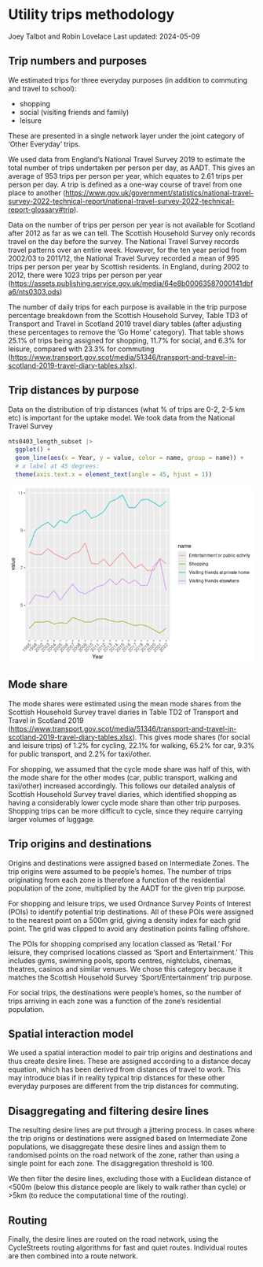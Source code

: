 Utility trips methodology
================
Joey Talbot and Robin Lovelace
Last updated: 2024-05-09

## Trip numbers and purposes

We estimated trips for three everyday purposes (in addition to commuting
and travel to school):

  - shopping
  - social (visiting friends and family)
  - leisure

These are presented in a single network layer under the joint category
of ‘Other Everyday’ trips.

We used data from England’s National Travel Survey 2019 to estimate the
total number of trips undertaken per person per day, as AADT. This gives
an average of 953 trips per person per year, which equates to 2.61 trips
per person per day. A trip is defined as a one-way course of travel from
one place to another
(<https://www.gov.uk/government/statistics/national-travel-survey-2022-technical-report/national-travel-survey-2022-technical-report-glossary#trip>).

Data on the number of trips per person per year is not available for
Scotland after 2012 as far as we can tell. The Scottish Household Survey
only records travel on the day before the survey. The National Travel
Survey records travel patterns over an entire week. However, for the ten
year period from 2002/03 to 2011/12, the National Travel Survey recorded
a mean of 995 trips per person per year by Scottish residents. In
England, during 2002 to 2012, there were 1023 trips per person per year
(<https://assets.publishing.service.gov.uk/media/64e8b00063587000141dbfa6/nts0303.ods>)

The number of daily trips for each purpose is available in the trip
purpose percentage breakdown from the Scottish Household Survey, Table
TD3 of Transport and Travel in Scotland 2019 travel diary tables (after
adjusting these percentages to remove the ‘Go Home’ category). That
table shows 25.1% of trips being assigned for shopping, 11.7% for
social, and 6.3% for leisure, compared with 23.3% for commuting
(<https://www.transport.gov.scot/media/51346/transport-and-travel-in-scotland-2019-travel-diary-tables.xlsx>).

## Trip distances by purpose

Data on the distribution of trip distances (what % of trips are 0-2, 2-5
km etc) is important for the uptake model. We took data from the
National Travel Survey

``` r
nts0403_length_subset |>
  ggplot() +
  geom_line(aes(x = Year, y = value, color = name, group = name)) +
  # x label at 45 degrees:
  theme(axis.text.x = element_text(angle = 45, hjust = 1))
```

![](report-utility-methods_files/figure-gfm/unnamed-chunk-2-1.png)<!-- -->

## Mode share

The mode shares were estimated using the mean mode shares from the
Scottish Household Survey travel diaries in Table TD2 of Transport and
Travel in Scotland 2019
(<https://www.transport.gov.scot/media/51346/transport-and-travel-in-scotland-2019-travel-diary-tables.xlsx>).
This gives mode shares (for social and leisure trips) of 1.2% for
cycling, 22.1% for walking, 65.2% for car, 9.3% for public transport,
and 2.2% for taxi/other.

For shopping, we assumed that the cycle mode share was half of this,
with the mode share for the other modes (car, public transport, walking
and taxi/other) increased accordingly. This follows our detailed
analysis of Scottish Household Survey travel diaries, which identified
shopping as having a considerably lower cycle mode share than other trip
purposes. Shopping trips can be more difficult to cycle, since they
require carrying larger volumes of luggage.

## Trip origins and destinations

Origins and destinations were assigned based on Intermediate Zones. The
trip origins were assumed to be people’s homes. The number of trips
originating from each zone is therefore a function of the residential
population of the zone, multiplied by the AADT for the given trip
purpose.

For shopping and leisure trips, we used Ordnance Survey Points of
Interest (POIs) to identify potential trip destinations. All of these
POIs were assigned to the nearest point on a 500m grid, giving a density
index for each grid point. The grid was clipped to avoid any destination
points falling offshore.

The POIs for shopping comprised any location classed as ‘Retail.’ For
leisure, they comprised locations classed as ‘Sport and Entertainment.’
This includes gyms, swimming pools, sports centres, nightclubs, cinemas,
theatres, casinos and similar venues. We chose this category because it
matches the Scottish Household Survey ‘Sport/Entertainment’ trip
purpose.

For social trips, the destinations were people’s homes, so the number of
trips arriving in each zone was a function of the zone’s residential
population.

## Spatial interaction model

We used a spatial interaction model to pair trip origins and
destinations and thus create desire lines. These are assigned according
to a distance decay equation, which has been derived from distances of
travel to work. This may introduce bias if in reality typical trip
distances for these other everyday purposes are different from the trip
distances for commuting.

## Disaggregating and filtering desire lines

The resulting desire lines are put through a jittering process. In cases
where the trip origins or destinations were assigned based on
Intermediate Zone populations, we disaggregate these desire lines and
assign them to randomised points on the road network of the zone, rather
than using a single point for each zone. The disaggregation threshold is
100.

We then filter the desire lines, excluding those with a Euclidean
distance of \<500m (below this distance people are likely to walk rather
than cycle) or \>5km (to reduce the computational time of the routing).

## Routing

Finally, the desire lines are routed on the road network, using the
CycleStreets routing algorithms for fast and quiet routes. Individual
routes are then combined into a route network.
